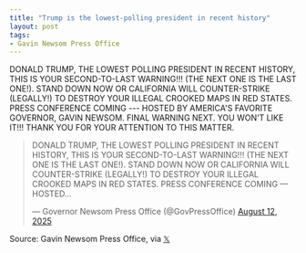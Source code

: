 ```yaml
---
title: "Trump is the lowest-polling president in recent history"
layout: post
tags:
- Gavin Newsom Press Office
---
```


DONALD TRUMP, THE LOWEST POLLING PRESIDENT IN RECENT HISTORY, THIS IS YOUR SECOND-TO-LAST WARNING!!! (THE NEXT ONE IS THE LAST ONE!). STAND DOWN NOW OR CALIFORNIA WILL COUNTER-STRIKE (LEGALLY!) TO DESTROY YOUR ILLEGAL CROOKED MAPS IN RED STATES. PRESS CONFERENCE COMING --- HOSTED BY AMERICA'S FAVORITE GOVERNOR, GAVIN NEWSOM. FINAL WARNING NEXT. YOU WON'T LIKE IT!!! THANK YOU FOR YOUR ATTENTION TO THIS MATTER.

<blockquote class="twitter-tweet"><p lang="en" dir="ltr">DONALD TRUMP, THE LOWEST POLLING PRESIDENT IN RECENT HISTORY, THIS IS YOUR SECOND-TO-LAST WARNING!!! (THE NEXT ONE IS THE LAST ONE!). STAND DOWN NOW OR CALIFORNIA WILL COUNTER-STRIKE (LEGALLY!) TO DESTROY YOUR ILLEGAL CROOKED MAPS IN RED STATES. PRESS CONFERENCE COMING — HOSTED…</p>&mdash; Governor Newsom Press Office (@GovPressOffice) <a href="https://twitter.com/GovPressOffice/status/1955279652794306597?ref_src=twsrc%5Etfw">August 12, 2025</a></blockquote> <script async src="https://platform.twitter.com/widgets.js" charset="utf-8"></script>

Source: Gavin Newsom Press Office, via [𝕏](https://x.com)
